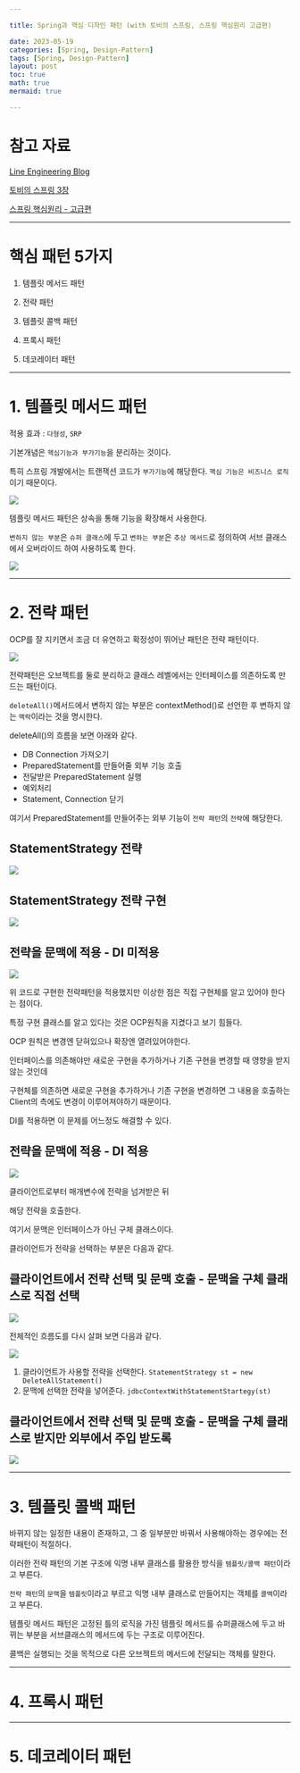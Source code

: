 ```yaml
---

title: Spring과 핵심 디자인 패턴 (with 토비의 스프링, 스프링 핵심원리 고급편)

date: 2023-05-19
categories: [Spring, Design-Pattern]
tags: [Spring, Design-Pattern]
layout: post
toc: true
math: true
mermaid: true

---
```


# 참고 자료

[Line Engineering Blog](https://engineering.linecorp.com/ko/blog/templete-method-pattern)

[토비의 스프링 3장](https://product.kyobobook.co.kr/detail/S000000935358)

[스프링 핵심원리 - 고급편](https://www.inflearn.com/course/%EC%8A%A4%ED%94%84%EB%A7%81-%ED%95%B5%EC%8B%AC-%EC%9B%90%EB%A6%AC-%EA%B3%A0%EA%B8%89%ED%8E%B8)

---

# 핵심 패턴 5가지

1. 템플릿 메서드 패턴

2. 전략 패턴

3. 템플릿 콜백 패턴

4. 프록시 패턴

5. 데코레이터 패턴

---

# 1. 템플릿 메서드 패턴

적용 효과 : `다형성`, `SRP`

기본개념은 `핵심기능과 부가기능`을 분리하는 것이다.

특히 스프링 개발에서는 트랜잭션 코드가 `부가기능`에 해당한다. `핵심 기능은 비즈니스 로직`이기 때문이다.

![](https://github.com/K-Diger/K-Diger.github.io/blob/main/images/design-pattern/template_method1.png?raw=true)

템플릿 메서드 패턴은 상속을 통해 기능을 확장해서 사용한다.

`변하지 않는 부분`은 `슈퍼 클래스`에 두고 `변하는 부분`은 `추상 메서드`로 정의하여 서브 클래스에서 오버라이드 하여 사용하도록 한다.

![](https://github.com/K-Diger/K-Diger.github.io/blob/main/images/design-pattern/template_method2.png?raw=true)

---

# 2. 전략 패턴

OCP를 잘 지키면서 조금 더 유연하고 확정성이 뛰어난 패턴은 전략 패턴이다.

![](https://github.com/K-Diger/K-Diger.github.io/blob/main/images/design-pattern/strategy1.png?raw=true)

전략패턴은 오브젝트를 둘로 분리하고 클래스 레벨에서는 인터페이스를 의존하도록 만드는 패턴이다.

`deleteAll()`메서드에서 변하지 않는 부분은 contextMethod()로 선언한 후 변하지 않는 `맥락`이라는 것을 명시한다.

deleteAll()의 흐름을 보면 아래와 같다.

- DB Connection 가져오기
- PreparedStatement를 만들어줄 외부 기능 호출
- 전달받은 PreparedStatement 실행
- 예외처리
- Statement, Connection 닫기

여기서 PreparedStatement를 만들어주는 외부 기능이 `전략 패턴`의 `전략`에 해당한다.

## StatementStrategy 전략

![](https://github.com/K-Diger/K-Diger.github.io/blob/main/images/design-pattern/strategy2.png?raw=true)

## StatementStrategy 전략 구현

![](https://github.com/K-Diger/K-Diger.github.io/blob/main/images/design-pattern/startegy3.png?raw=true)

## 전략을 문맥에 적용 - DI 미적용

![](https://github.com/K-Diger/K-Diger.github.io/blob/main/images/design-pattern/strategy4.png?raw=true)

위 코드로 구현한 전략패턴을 적용했지만 이상한 점은 직접 구현체를 알고 있어야 한다는 점이다.

특정 구현 클래스를 알고 있다는 것은 OCP원칙을 지켰다고 보기 힘들다.

OCP 원칙은 변경엔 닫혀있으나 확장엔 열려있어야한다.

인터페이스를 의존해야만 새로운 구현을 추가하거나 기존 구현을 변경할 때 영향을 받지 않는 것인데

구현체를 의존하면 새로운 구현을 추가하거나 기존 구현을 변경하면 그 내용을 호출하는 Client의 측에도 변경이 이루어져야하기 때문이다.

DI를 적용하면 이 문제를 어느정도 해결할 수 있다.

## 전략을 문맥에 적용 - DI 적용

![](https://github.com/K-Diger/K-Diger.github.io/blob/main/images/design-pattern/strategy5.png?raw=true)

클라이언트로부터 매개변수에 전략을 넘겨받은 뒤

해당 전략을 호출한다.

여기서 문맥은 인터페이스가 아닌 구체 클래스이다.

클라이언트가 전략을 선택하는 부분은 다음과 같다.

## 클라이언트에서 전략 선택 및 문맥 호출 - 문맥을 구체 클래스로 직접 선택

![](https://github.com/K-Diger/K-Diger.github.io/blob/main/images/design-pattern/strategy6.png?raw=true)

전체적인 흐름도를 다시 살펴 보면 다음과 같다.

![](https://github.com/K-Diger/K-Diger.github.io/blob/main/images/design-pattern/strategy7.png?raw=true)

1. 클라이언트가 사용할 전략을 선택한다. `StatementStrategy st = new DeleteAllStatement()`
2. 문맥에 선택한 전략을 넣어준다. `jdbcContextWithStatementStartegy(st)`

## 클라이언트에서 전략 선택 및 문맥 호출 - 문맥을 구체 클래스로 받지만 외부에서 주입 받도록

![](https://github.com/K-Diger/K-Diger.github.io/blob/main/images/design-pattern/strategy8.png?raw=true)

---

# 3. 템플릿 콜백 패턴

바뀌지 않는 일정한 내용이 존재하고, 그 중 일부분만 바꿔서 사용해야하는 경우에는 전략패턴이 적절하다.

이러한 전략 패턴의 기본 구조에 익명 내부 클래스를 활용한 방식을 `템플릿/콜백 패턴`이라고 부른다.

`전략 패턴`의 `문맥`을 `템플릿`이라고 부르고 익명 내부 클래스로 만들어지는 객체를 `콜백`이라고 부른다.

템플릿 메서드 패턴은 고정된 틀의 로직을 가진 템플릿 메서드를 슈퍼클래스에 두고 바뀌는 부분을 서브클래스의 메서드에 두는 구조로 이루어진다.

콜백은 실행되는 것을 목적으로 다른 오브젝트의 메서드에 전달되는 객체를 말한다.

---

# 4. 프록시 패턴

---

# 5. 데코레이터 패턴

